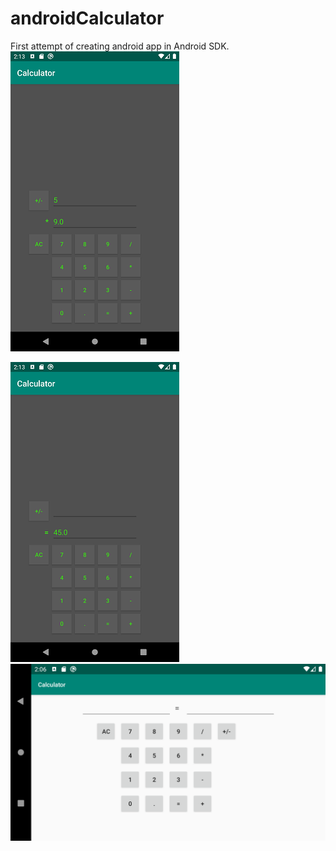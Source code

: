 # androidCalculator

First attempt of creating android app in Android SDK.
![Vertical layout](https://github.com/MANT-i-S/androidCalculator/blob/master/Screenshot_1580508831.png)

![Vertical layout](https://github.com/MANT-i-S/androidCalculator/blob/master/Screenshot_1580508836.png)
![Landscape layout](https://github.com/MANT-i-S/androidCalculator/blob/master/Screenshot_1580508381.png)
